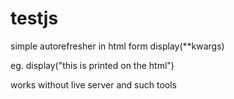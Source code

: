 # testjs
simple autorefresher in html form display(**kwargs)

eg. display("this is printed on the html")

works without live server and such tools
